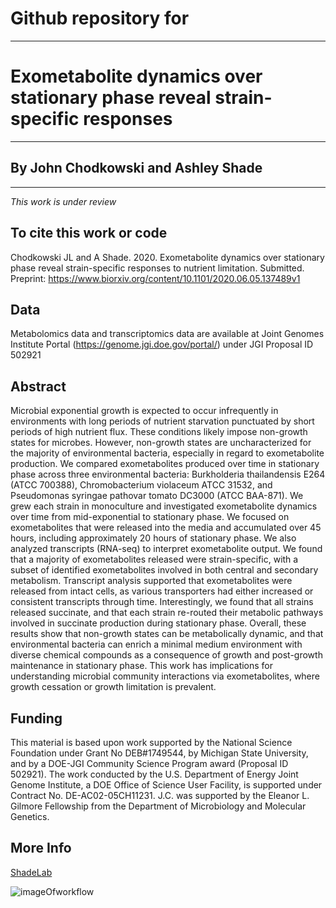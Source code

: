 # Github repository for
---
# Exometabolite dynamics over stationary phase reveal strain-specific responses 
---
## By John Chodkowski and Ashley Shade
---
*This work is under review*

## To cite this work or code
Chodkowski JL and A Shade.  2020.  Exometabolite dynamics over stationary phase reveal strain-specific responses to nutrient limitation.  Submitted.  Preprint:  https://www.biorxiv.org/content/10.1101/2020.06.05.137489v1 

## Data
Metabolomics data and transcriptomics data are available at Joint Genomes Institute Portal (https://genome.jgi.doe.gov/portal/) under JGI Proposal ID 502921

## Abstract
Microbial exponential growth is expected to occur infrequently in environments with long periods of nutrient starvation punctuated by short periods of high nutrient flux. These conditions likely impose non-growth states for microbes. However, non-growth states are uncharacterized for the majority of environmental bacteria, especially in regard to exometabolite production. We compared exometabolites produced over time in stationary phase across three environmental bacteria: Burkholderia thailandensis E264 (ATCC 700388), Chromobacterium violaceum ATCC 31532, and Pseudomonas syringae pathovar tomato DC3000 (ATCC BAA-871). We grew each strain in monoculture and investigated exometabolite dynamics over time from mid-exponential to stationary phase. We focused on exometabolites that were released into the media and accumulated over 45 hours, including approximately 20 hours of stationary phase. We also analyzed transcripts (RNA-seq) to interpret exometabolite output. We found that a majority of exometabolites released were strain-specific, with a subset of identified exometabolites involved in both central and secondary metabolism. Transcript analysis supported that exometabolites were released from intact cells, as various transporters had either increased or consistent transcripts through time. Interestingly, we found that all strains released succinate, and that each strain re-routed their metabolic pathways involved in succinate production during stationary phase. Overall, these results show that non-growth states can be metabolically dynamic, and that environmental bacteria can enrich a minimal medium environment with diverse chemical compounds as a consequence of growth and post-growth maintenance in stationary phase. This work has implications for understanding microbial community interactions via exometabolites, where growth cessation or growth limitation is prevalent. 

## Funding

This material is based upon work supported by the National Science Foundation under Grant No DEB#1749544, by Michigan State University, and by a DOE-JGI Community Science Program award (Proposal ID 502921). The work conducted by the U.S. Department of Energy Joint Genome Institute, a DOE Office of Science User Facility, is supported under Contract No. DE-AC02-05CH11231. J.C. was supported by the Eleanor L. Gilmore Fellowship from the Department of Microbiology and Molecular Genetics. 

## More Info
[ShadeLab](http://ashley17061.wixsite.com/shadelab/home)

![imageOfworkflow](https://github.com/ShadeLab/Paper_Chodkowski_MonocultureExometabolites_2020/blob/master/images/MSworkflow.png)
